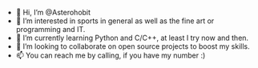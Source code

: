 - 👋 Hi, I’m @Asterohobit
- 👀 I’m interested in sports in general as well as the fine art or programming and IT.
- 🌱 I’m currently learning Python and C/C++, at least I try now and then.
- 💞️ I’m looking to collaborate on open source projects to boost my skills.
- 📫 You can reach me by calling, if you have my number :)

<!---
Asterohobit/Asterohobit is a ✨ special ✨ repository because its `README.md` (this file) appears on your GitHub profile.
You can click the Preview link to take a look at your changes.
--->
